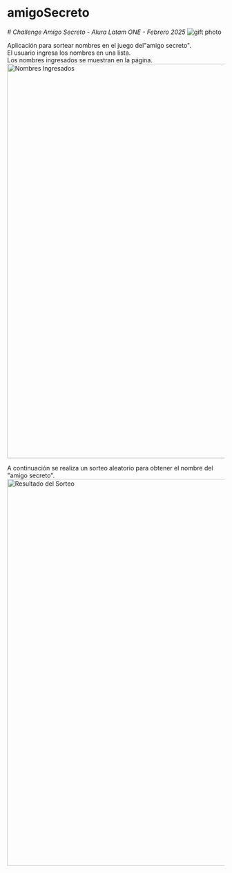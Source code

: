 # amigoSecreto
<em> # Challenge Amigo Secreto - Alura Latam ONE - Febrero 2025 </em>
![gift photo](https://github.com/user-attachments/assets/714d9e38-558b-406e-93e3-60e6812659b8)

Aplicación para sortear nombres en el juego del"amigo secreto".\
El usuario ingresa los nombres en una lista.\
Los nombres ingresados se muestran en la página.\
<img width="911" alt="Nombres Ingresados" src="https://github.com/user-attachments/assets/b4492148-5e32-48ad-955b-7ba7d172a9a0" />

A continuación se realiza un sorteo aleatorio para obtener el nombre del "amigo secreto".
<img width="893" alt="Resultado del Sorteo" src="https://github.com/user-attachments/assets/5e8dca25-ac77-4a0e-a60b-3af570a4ebba" />
